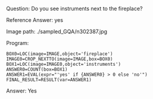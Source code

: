Question: Do you see instruments next to the fireplace?

Reference Answer: yes

Image path: ./sampled_GQA/n302387.jpg

Program:

```
BOX0=LOC(image=IMAGE,object='fireplace')
IMAGE0=CROP_NEXTTO(image=IMAGE,box=BOX0)
BOX1=LOC(image=IMAGE0,object='instruments')
ANSWER0=COUNT(box=BOX1)
ANSWER1=EVAL(expr="'yes' if {ANSWER0} > 0 else 'no'")
FINAL_RESULT=RESULT(var=ANSWER1)
```
Answer: Yes

